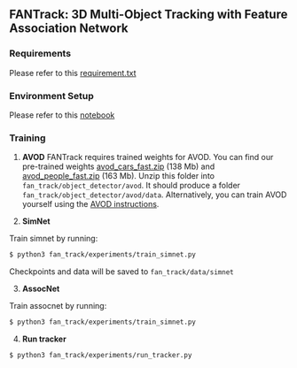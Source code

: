 ## FANTrack: 3D Multi-Object Tracking with Feature Association Network

### Requirements
Please refer to this [requirement.txt](requirement.txt)

### Environment Setup
Please refer to this [notebook](FanTrack.ipynb)

### Training

1. **AVOD**
FANTrack requires trained weights for AVOD. You can find our pre-trained weights [avod_cars_fast.zip](wiselab.uwaterloo.ca/avod/avod_cars_fast.zip) (138 Mb) and [avod_people_fast.zip](wiselab.uwaterloo.ca/avod/avod_people_fast.zip) (163 Mb). Unzip this folder into `fan_track/object_detector/avod`. It should produce a folder  `fan_track/object_detector/avod/data`. Alternatively, you can train AVOD yourself using the [AVOD instructions](https://github.com/kujason/avod).

2. **SimNet**

  Train simnet by running:
  ```bash
  $ python3 fan_track/experiments/train_simnet.py
  ```
  Checkpoints and data will be saved to `fan_track/data/simnet`

3. **AssocNet**

Train assocnet by running:
  ```bash
  $ python3 fan_track/experiments/train_simnet.py
  ```
    
4. **Run tracker**

  ```bash
  $ python3 fan_track/experiments/run_tracker.py
  ```
